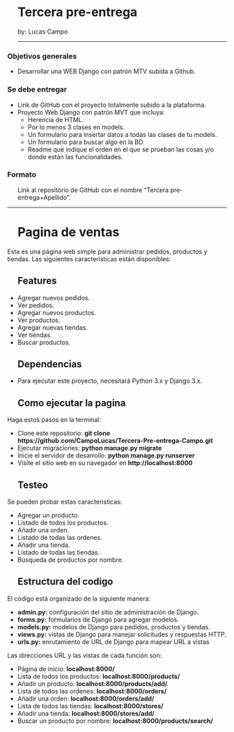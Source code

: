 <div id="user-content-toc">
  <ul>
      <summary><h1>Tercera pre-entrega</h1></summary>
      <p>by: Lucas Campo</p>
      <hr>
  </ul>
</div>

<h3>Objetivos generales</h3>
<div>
    <ul>
        <li>Desarrollar una WEB Django con patrón MTV subida a Github.</li>
    </ul>
</div>
<h3>Se debe entregar</h3>
<div>
    <ul>
        <li>Link de GitHub con el proyecto totalmente subido a la plataforma.</li>
        <li>Proyecto Web Django con patrón MVT que incluya:
            <ul>
                <li>Herencia de HTML.</li>
                <li>Por lo menos 3 clases en models.</li>
                <li>Un formulario para insertar datos a todas las clases de tu models.</li>
                <li>Un formulario para buscar algo en la BD</li>
                <li>Readme que indique el orden en el que se prueban las cosas y/o donde están las funcionalidades.</li>
            </ul>
        </li>
    </ul>
</div>
<h3>Formato</h3>
<div>
    <ul>
        <p>Link al repositorio de GitHub con el nombre “Tercera pre-entrega+Apellido”.</p>
    </ul>
</div>
<hr>
<div>
    <div id="user-content-toc">
        <ul>
            <summary><h1>Pagina de ventas</h1></summary>
        </ul>
    </div>
    <p>Esta es una página web simple para administrar pedidos, productos y tiendas. Las siguientes características están disponibles:</p>
</div>


<div>
    <div id="user-content-toc">
        <ul>
            <summary><h2>Features</h2></summary>
        </ul>
    </div>
    <ul>
        <li>Agregar nuevos pedidos.</li>
        <li>Ver pedidos.</li>
        <li>Agregar nuevos productos.</li>
        <li>Ver productos.</li>
        <li>Agregar nuevas tiendas.</li>
        <li>Ver tiendas.</li>
        <li>Buscar productos.</li>
    </ul>
</div>

<div>
    <div id="user-content-toc">
        <ul>
            <summary><h2>Dependencias</h2></summary>
        </ul>
    </div>
    <ul>
        <li>Para ejecutar este proyecto, necesitará Python 3.x y Django 3.x.</li>
    </ul>
</div>

<div>
    <div id="user-content-toc">
        <ul>
            <summary><h2>Como ejecutar la pagina</h2></summary>
        </ul>
    </div>
    <p>Haga estos pasos en la terminal:</p>
    <ul>
        <li>Clone este repositorio: <strong>git clone https://github.com/CampoLucas/Tercera-Pre-entrega-Campo.git</strong></li>
        <li>Ejecutar migraciones: <strong>python manage.py migrate</strong></li>
        <li>Inicie el servidor de desarrollo: <strong>python manage.py runserver</strong></li>
        <li>Visite el sitio web en su navegador en <strong>http://localhost:8000</strong></li>
    </ul>
</div>
<div>
    <div id="user-content-toc">
        <ul>
            <summary><h2>Testeo</h2></summary>
        </ul>
    </div>
    <p>Se pueden probar estas caracteristicas:</p>
    <ul>
        <li>Agregar un producto.</li>
        <li>Listado de todos los productos.</li>
        <li>Añadir una orden.</li>
        <li>Listado de todas las ordenes.</li>
        <li>Añadir una tienda.</li>
        <li>Listado de todas las tiendas.</li>
        <li>Búsqueda de productos por nombre.</li>
    </ul>
</div>

<div>
    <div id="user-content-toc">
        <ul>
            <summary><h2>Estructura del codigo</h2></summary>
        </ul>
    </div>
    <p>El código está organizado de la siguiente manera:</p>
    <ul>
        <li><strong>admin.py:</strong> configuración del sitio de administración de Django.</li>
        <li><strong>forms.py:</strong> formularios de Django para agregar modelos.</li>
        <li><strong>models.py:</strong> modelos de Django para pedidos, productos y tiendas.</li>
        <li><strong>views.py:</strong> vistas de Django para manejar solicitudes y respuestas HTTP.</li>
        <li><strong>urls.py:</strong> enrutamiento de URL de Django para mapear URL a vistas</li>
    </ul>
    <p>Las direcciones URL y las vistas de cada función son:</p>
    <ul>
        <li>Página de inicio: <strong>localhost:8000/</strong></li>
        <li>Lista de todos los productos: <strong>localhost:8000/products/</strong></li>
        <li>Añadir un producto: <strong>localhost:8000/products/add/</strong></li>
        <li>Lista de todos las ordenes: <strong>localhost:8000/orders/</strong></li>
        <li>Añadir una orden: <strong>localhost:8000/orders/add/</strong></li>
        <li>Lista de todos las tiendas: <strong>localhost:8000/stores/</strong></li>
        <li>Añadir una tienda: <strong>localhost:8000/stores/add/</strong></li>
        <li>Buscar un producto por nombre: <strong>localhost:8000/products/search/</strong></li>
    </ul>
</div>

